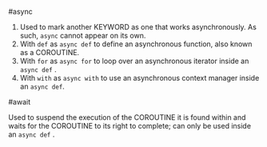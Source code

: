 #async

1. Used to mark another KEYWORD as one that works asynchronously. As such, `async` cannot appear on its own.
2. With `def` as `async def` to define an asynchronous function, also known as a COROUTINE.
3. With `for` as `async for` to loop over an asynchronous iterator inside an `async def` .
4. With `with` as `async with` to use an asynchronous context manager inside an `async def`.

#await

Used to suspend the execution of the COROUTINE it is found within and waits for the COROUTINE to its right to complete; can only be used inside an `async def` .

